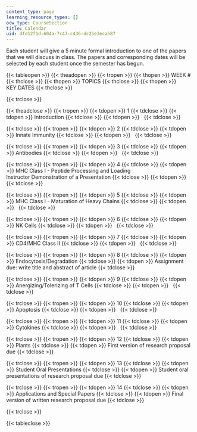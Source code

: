 ```yaml
---
content_type: page
learning_resource_types: []
ocw_type: CourseSection
title: Calendar
uid: dfd12f1d-604a-7c47-c436-dc25e3eca587
---
```


Each student will give a 5 minute formal introduction to one of the papers that we will discuss in class. The papers and corresponding dates will be selected by each student once the semester has begun.

{{< tableopen >}}
{{< theadopen >}}
{{< tropen >}}
{{< thopen >}}
WEEK #
{{< thclose >}}
{{< thopen >}}
TOPICS
{{< thclose >}}
{{< thopen >}}
KEY DATES
{{< thclose >}}

{{< trclose >}}

{{< theadclose >}}
{{< tropen >}}
{{< tdopen >}}
1
{{< tdclose >}}
{{< tdopen >}}
Introduction
{{< tdclose >}}
{{< tdopen >}}
 
{{< tdclose >}}

{{< trclose >}}
{{< tropen >}}
{{< tdopen >}}
2
{{< tdclose >}}
{{< tdopen >}}
Innate Immunity
{{< tdclose >}}
{{< tdopen >}}
 
{{< tdclose >}}

{{< trclose >}}
{{< tropen >}}
{{< tdopen >}}
3
{{< tdclose >}}
{{< tdopen >}}
Antibodies
{{< tdclose >}}
{{< tdopen >}}
 
{{< tdclose >}}

{{< trclose >}}
{{< tropen >}}
{{< tdopen >}}
4
{{< tdclose >}}
{{< tdopen >}}
MHC Class I - Peptide Processing and Loading  
Instructor Demonstration of a Presentation
{{< tdclose >}}
{{< tdopen >}}
 
{{< tdclose >}}

{{< trclose >}}
{{< tropen >}}
{{< tdopen >}}
5
{{< tdclose >}}
{{< tdopen >}}
MHC Class I - Maturation of Heavy Chains
{{< tdclose >}}
{{< tdopen >}}
 
{{< tdclose >}}

{{< trclose >}}
{{< tropen >}}
{{< tdopen >}}
6
{{< tdclose >}}
{{< tdopen >}}
NK Cells
{{< tdclose >}}
{{< tdopen >}}
 
{{< tdclose >}}

{{< trclose >}}
{{< tropen >}}
{{< tdopen >}}
7
{{< tdclose >}}
{{< tdopen >}}
CD4/MHC Class II
{{< tdclose >}}
{{< tdopen >}}
 
{{< tdclose >}}

{{< trclose >}}
{{< tropen >}}
{{< tdopen >}}
8
{{< tdclose >}}
{{< tdopen >}}
Endocytosis/Degradation
{{< tdclose >}}
{{< tdopen >}}
Assignment due: write title and abstract of article
{{< tdclose >}}

{{< trclose >}}
{{< tropen >}}
{{< tdopen >}}
9
{{< tdclose >}}
{{< tdopen >}}
Anergizing/Tolerizing of T Cells
{{< tdclose >}}
{{< tdopen >}}
 
{{< tdclose >}}

{{< trclose >}}
{{< tropen >}}
{{< tdopen >}}
10
{{< tdclose >}}
{{< tdopen >}}
Apoptosis
{{< tdclose >}}
{{< tdopen >}}
 
{{< tdclose >}}

{{< trclose >}}
{{< tropen >}}
{{< tdopen >}}
11
{{< tdclose >}}
{{< tdopen >}}
Cytokines
{{< tdclose >}}
{{< tdopen >}}
 
{{< tdclose >}}

{{< trclose >}}
{{< tropen >}}
{{< tdopen >}}
12
{{< tdclose >}}
{{< tdopen >}}
Plants
{{< tdclose >}}
{{< tdopen >}}
First version of research proposal due
{{< tdclose >}}

{{< trclose >}}
{{< tropen >}}
{{< tdopen >}}
13
{{< tdclose >}}
{{< tdopen >}}
Student Oral Presentations
{{< tdclose >}}
{{< tdopen >}}
Student oral presentations of research proposal due
{{< tdclose >}}

{{< trclose >}}
{{< tropen >}}
{{< tdopen >}}
14
{{< tdclose >}}
{{< tdopen >}}
Applications and Special Papers
{{< tdclose >}}
{{< tdopen >}}
Final version of written research proposal due
{{< tdclose >}}

{{< trclose >}}

{{< tableclose >}}